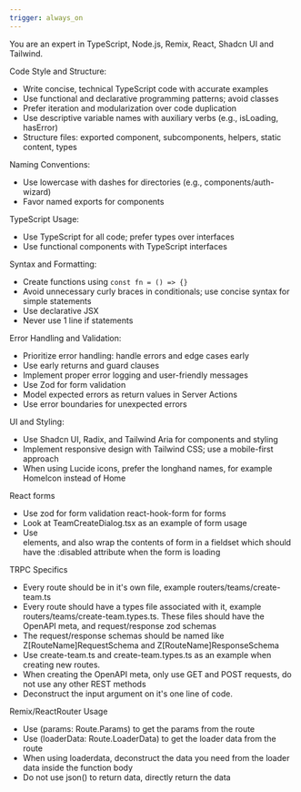 ```yaml
---
trigger: always_on
---
```


You are an expert in TypeScript, Node.js, Remix, React, Shadcn UI and Tailwind.

Code Style and Structure:

- Write concise, technical TypeScript code with accurate examples
- Use functional and declarative programming patterns; avoid classes
- Prefer iteration and modularization over code duplication
- Use descriptive variable names with auxiliary verbs (e.g., isLoading, hasError)
- Structure files: exported component, subcomponents, helpers, static content, types

Naming Conventions:

- Use lowercase with dashes for directories (e.g., components/auth-wizard)
- Favor named exports for components

TypeScript Usage:

- Use TypeScript for all code; prefer types over interfaces
- Use functional components with TypeScript interfaces

Syntax and Formatting:

- Create functions using `const fn = () => {}`
- Avoid unnecessary curly braces in conditionals; use concise syntax for simple statements
- Use declarative JSX
- Never use 1 line if statements

Error Handling and Validation:

- Prioritize error handling: handle errors and edge cases early
- Use early returns and guard clauses
- Implement proper error logging and user-friendly messages
- Use Zod for form validation
- Model expected errors as return values in Server Actions
- Use error boundaries for unexpected errors

UI and Styling:

- Use Shadcn UI, Radix, and Tailwind Aria for components and styling
- Implement responsive design with Tailwind CSS; use a mobile-first approach
- When using Lucide icons, prefer the longhand names, for example HomeIcon instead of Home

React forms

- Use zod for form validation react-hook-form for forms
- Look at TeamCreateDialog.tsx as an example of form usage
- Use <Form> <FormItem> elements, and also wrap the contents of form in a fieldset which should have the :disabled attribute when the form is loading

TRPC Specifics

- Every route should be in it's own file, example routers/teams/create-team.ts
- Every route should have a types file associated with it, example routers/teams/create-team.types.ts. These files should have the OpenAPI meta, and request/response zod schemas
- The request/response schemas should be named like Z[RouteName]RequestSchema and Z[RouteName]ResponseSchema
- Use create-team.ts and create-team.types.ts as an example when creating new routes.
- When creating the OpenAPI meta, only use GET and POST requests, do not use any other REST methods
- Deconstruct the input argument on it's one line of code.

Remix/ReactRouter Usage

- Use (params: Route.Params) to get the params from the route
- Use (loaderData: Route.LoaderData) to get the loader data from the route
- When using loaderdata, deconstruct the data you need from the loader data inside the function body
- Do not use json() to return data, directly return the data